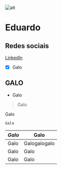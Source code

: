 ![alt](hulk.avif)
# Eduardo
## Redes sociais
[LinkedIn](https://www.linkedin.com/in/eduardoduarte-dev/)

- [X] Galo
## GALO

* Galo

>Galo

 Galo
```
Galo
```

_Galo_ | **Galo**
---- | ----
Galo | Galogalogalo
Galo | Galo
Galo | Galo
